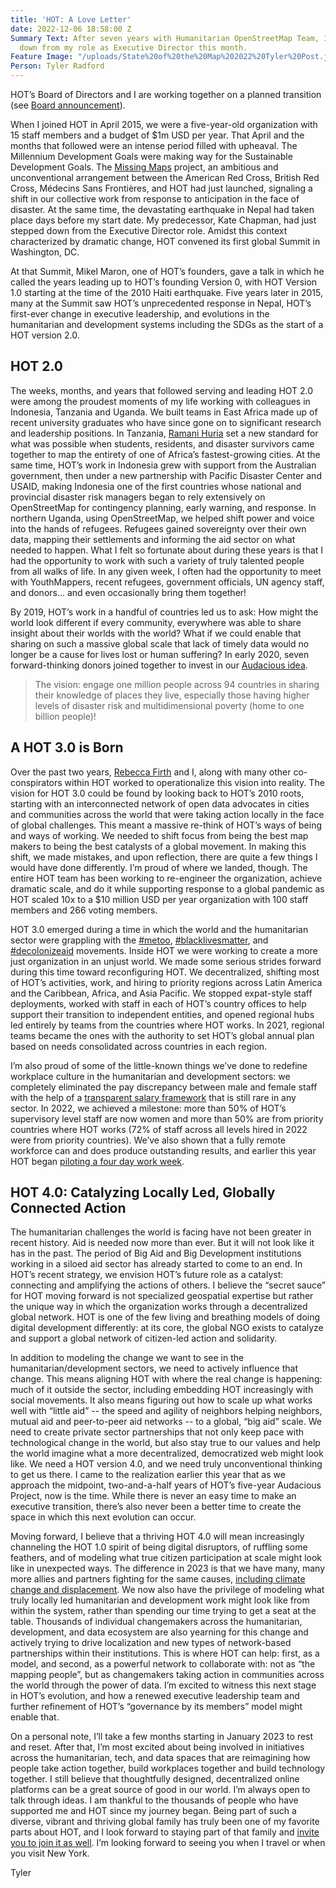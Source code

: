```yaml
---
title: 'HOT: A Love Letter'
date: 2022-12-06 18:58:00 Z
Summary Text: After seven years with Humanitarian OpenStreetMap Team, I will step
  down from my role as Executive Director this month.
Feature Image: "/uploads/State%20of%20the%20Map%202022%20Tyler%20Post.jpeg"
Person: Tyler Radford
---
```


HOT’s Board of Directors and I are working together on a planned transition (see [Board announcement](https://www.hotosm.org/updates/hots-executive-director-transition/)).

When I joined HOT in April 2015, we were a five-year-old organization with 15 staff members and a budget of $1m USD per year. That April and the months that followed were an intense period filled with upheaval. The Millennium Development Goals were making way for the Sustainable Development Goals. The [Missing Maps](https://www.missingmaps.org/) project, an ambitious and unconventional arrangement between the American Red Cross, British Red Cross, Médecins Sans Frontières, and HOT had just launched, signaling a shift in our collective work from response to anticipation in the face of disaster. At the same time, the devastating earthquake in Nepal had taken place days before my start date. My predecessor, Kate Chapman, had just stepped down from the Executive Director role. Amidst this context characterized by dramatic change, HOT convened its first global Summit in Washington, DC.

At that Summit, Mikel Maron, one of HOT’s founders, gave a talk in which he called the years leading up to HOT’s founding Version 0, with HOT Version 1.0 starting at the time of the 2010 Haiti earthquake. Five years later in 2015, many at the Summit saw HOT’s unprecedented response in Nepal, HOT’s first-ever change in executive leadership, and evolutions in the humanitarian and development systems including the SDGs as the start of a HOT version 2.0.

## HOT 2.0

The weeks, months, and years that followed serving and leading HOT 2.0 were among the proudest moments of my life working with colleagues in Indonesia, Tanzania and Uganda. We built teams in East Africa made up of recent university graduates who have since gone on to significant research and leadership positions. In Tanzania, [Ramani Huria](https://youtu.be/VtDcR_e8_vQ) set a new standard for what was possible when students, residents, and disaster survivors came together to map the entirety of one of Africa’s fastest-growing cities. At the same time, HOT’s work in Indonesia grew with support from the Australian government, then under a new partnership with Pacific Disaster Center and USAID, making Indonesia one of the first countries whose national and provincial disaster risk managers began to rely extensively on OpenStreetMap for contingency planning, early warning, and response. In northern Uganda, using OpenStreetMap, we helped shift power and voice into the hands of refugees. Refugees gained sovereignty over their own data, mapping their settlements and informing the aid sector on what needed to happen. What I felt so fortunate about during these years is that I had the opportunity to work with such a variety of truly talented people from all walks of life. In any given week, I often had the opportunity to meet with YouthMappers, recent refugees, government officials, UN agency staff, and donors… and even occasionally bring them together!

By 2019, HOT’s work in a handful of countries led us to ask: How might the world look different if every community, everywhere was able to share insight about their worlds with the world? What if we could enable that sharing on such a massive global scale that lack of timely data would no longer be a cause for lives lost or human suffering? In early 2020, seven forward-thinking donors joined together to invest in our [Audacious idea](https://www.audaciousproject.org/grantees/humanitarian-openstreetmap-team).

> The vision: engage one million people across 94 countries in sharing their knowledge of places they live, especially those having higher levels of disaster risk and multidimensional poverty (home to one billion people)!

## A HOT 3.0 is Born

Over the past two years, [Rebecca Firth](https://www.ted.com/speakers/rebecca_firth) and I, along with many other co-conspirators within HOT worked to operationalize this vision into reality. The vision for HOT 3.0 could be found by looking back to HOT’s 2010 roots, starting with an interconnected network of open data advocates in cities and communities across the world that were taking action locally in the face of global challenges. This meant a massive re-think of HOT’s ways of being and ways of working. We needed to shift focus from being the best map makers to being the best catalysts of a global movement. In making this shift, we made mistakes, and upon reflection, there are quite a few things I would have done differently. I’m proud of where we landed, though. The entire HOT team has been working to re-engineer the organization, achieve dramatic scale, and do it while supporting response to a global pandemic as HOT scaled 10x to a $10 million USD per year organization with 100 staff members and 266 voting members. 

HOT 3.0 emerged during a time in which the world and the humanitarian sector were grappling with the [#metoo](https://www.linkedin.com/feed/hashtag/metoo?lipi=urn%3Ali%3Apage%3Ad_flagship3_pulse_read%3Beo3toOm0TUuYqudMvw%2F7HA%3D%3D), [#blacklivesmatter](https://www.linkedin.com/feed/hashtag/blacklivesmatter?lipi=urn%3Ali%3Apage%3Ad_flagship3_pulse_read%3Beo3toOm0TUuYqudMvw%2F7HA%3D%3D), and [#decolonizeaid](https://www.linkedin.com/feed/hashtag/decolonizeaid?lipi=urn%3Ali%3Apage%3Ad_flagship3_pulse_read%3Beo3toOm0TUuYqudMvw%2F7HA%3D%3D) movements. Inside HOT we were working to create a more just organization in an unjust world. We made some serious strides forward during this time toward reconfiguring HOT. We decentralized, shifting most of HOT’s activities, work, and hiring to priority regions across Latin America and the Caribbean, Africa, and Asia Pacific. We stopped expat-style staff deployments, worked with staff in each of HOT’s country offices to help support their transition to independent entities, and opened regional hubs led entirely by teams from the countries where HOT works. In 2021, regional teams became the ones with the authority to set HOT’s global annual plan based on needs consolidated across countries in each region.

I’m also proud of some of the little-known things we’ve done to redefine workplace culture in the humanitarian and development sectors: we completely eliminated the pay discrepancy between male and female staff with the help of a [transparent salary framework](https://www.hotosm.org/salaries) that is still rare in any sector. In 2022, we achieved a milestone: more than 50% of HOT’s supervisory level staff are now women and more than 50% are from priority countries where HOT works (72% of staff across all levels hired in 2022 were from priority countries). We’ve also shown that a fully remote workforce can and does produce outstanding results, and earlier this year HOT began [piloting a four day work week](https://www.hotosm.org/4-day-work-week).

## HOT 4.0: Catalyzing Locally Led, Globally Connected Action

The humanitarian challenges the world is facing have not been greater in recent history. Aid is needed now more than ever. But it will not look like it has in the past. The period of Big Aid and Big Development institutions working in a siloed aid sector has already started to come to an end. In HOT’s recent strategy, we envision HOT’s future role as a catalyst: connecting and amplifying the actions of others. I believe the “secret sauce” for HOT moving forward is not specialized geospatial expertise but rather the unique way in which the organization works through a decentralized global network. HOT is one of the few living and breathing models of doing digital development differently: at its core, the global NGO exists to catalyze and support a global network of citizen-led action and solidarity.

In addition to modeling the change we want to see in the humanitarian/development sectors, we need to actively influence that change. This means aligning HOT with where the real change is happening: much of it outside the sector, including embedding HOT increasingly with social movements. It also means figuring out how to scale up what works well with “little aid” -- the speed and agility of neighbors helping neighbors,  mutual aid and peer-to-peer aid networks -- to a global, “big aid” scale. We need to create private sector partnerships that not only keep pace with technological change in the world, but also stay true to our values and help the world imagine what a more decentralized, democratized web might look like. We need a HOT version 4.0, and we need truly unconventional thinking to get us there. I came to the realization earlier this year that as we approach the midpoint, two-and-a-half years of HOT’s five-year Audacious Project, now is the time. While there is never an easy time to make an executive transition, there’s also never been a better time to create the space in which this next evolution can occur.

Moving forward, I believe that a thriving HOT 4.0 will mean increasingly channeling the HOT 1.0 spirit of being digital disruptors, of ruffling some feathers, and of modeling what true citizen participation at scale might look like in unexpected ways. The difference in 2023 is that we have many, many more allies and partners fighting for the same causes, [including climate change and displacement](https://www.hotosm.org/impact-areas/). We now also have the privilege of modeling what truly locally led humanitarian and development work might look like from within the system, rather than spending our time trying to get a seat at the table. Thousands of individual changemakers across the humanitarian, development, and data ecosystem are also yearning for this change and actively trying to drive localization and new types of network-based partnerships within their institutions. This is where HOT can help: first, as a model, and second, as a powerful network to collaborate with: not as “the mapping people”, but as changemakers taking action in communities across the world through the power of data. I’m excited to witness this next stage in HOT’s evolution, and how a renewed executive leadership team and further refinement of HOT’s “governance by its members” model might enable that.

On a personal note, I’ll take a few months starting in January 2023 to rest and reset. After that, I’m most excited about being involved in initiatives across the humanitarian, tech, and data spaces that are reimagining how people take action together, build workplaces together and build technology together. I still believe that thoughtfully designed, decentralized online platforms can be a great source of good in our world. I’m always open to talk through ideas. I am thankful to the thousands of people who have supported me and HOT since my journey began. Being part of such a diverse, vibrant and thriving global family has truly been one of my favorite parts about HOT, and I look forward to staying part of that family and [invite you to join it as well](https://www.hotosm.org/get-involved). I’m looking forward to seeing you when I travel or when you visit New York.

Tyler